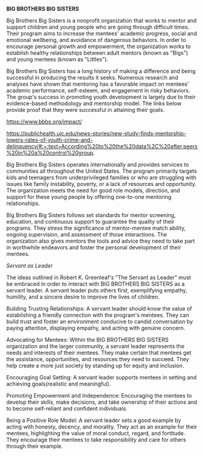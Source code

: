 **BIG BROTHERS BIG SISTERS**

Big Brothers Big Sisters is a nonprofit organization that works to mentor and support children and young people who are going through difficult times. Their program aims to increase the mentees' academic progress, social and emotional wellbeing, and avoidance of dangerous behaviors. In order to encourage personal growth and empowerment, the organization works to establish healthy relationships between adult mentors (known as "Bigs") and young mentees (known as "Littles"). 

Big Brothers Big Sisters has a long history of making a difference and being successful in producing the results it seeks. Numerous research and analyses have shown that mentoring has a favorable impact on mentees' academic performance, self-esteem, and engagement in risky behaviors. The group's success in promoting youth development is largely due to their evidence-based methodology and mentorship model. The links below provide proof that they were successful in attaining their goals. 

https://www.bbbs.org/impact/ 

https://publichealth.uic.edu/news-stories/new-study-finds-mentorship-lowers-rates-of-youth-crime-and-delinquency/#:~:text=According%20to%20the%20data%2C%20after,peers%20in%20a%20control%20group. 

 

Big Brothers Big Sisters operates internationally and provides services to communities all throughout the United States. The program primarily targets kids and teenagers from underprivileged families or who are struggling with issues like family instability, poverty, or a lack of resources and opportunity. The organization meets the need for good role models, direction, and support for these young people by offering one-to-one mentoring relationships.  

Big Brothers Big Sisters follows set standards for mentor screening, education, and continuous support to guarantee the quality of their programs. They stress the significance of mentor-mentee match ability, ongoing supervision, and assessment of those interactions. The organization also gives mentors the tools and advice they need to take part in worthwhile endeavors and foster the personal development of their mentees. 

 *Servant as Leader*

 The ideas outlined in Robert K. Greenleaf's "The Servant as Leader" must be embraced in order to interact with BIG BROTHERS BIG SISTERS as a servant leader. A servant leader puts others first, exemplifying empathy, humility, and a sincere desire to improve the lives of children.

Building Trusting Relationships: A servant leader should know the value of establishing a friendly connection with the program's mentees. They can build trust and foster an environment conducive to candid conversation by paying attention, displaying empathy, and acting with genuine concern.
 
Advocating for Mentees: Within the BIG BROTHERS BIG SISTERS organization and the larger community, a servant leader represents the needs and interests of their mentees. They make certain that mentees get the assistance, opportunities, and resources they need to succeed. They help create a more just society by standing up for equity and inclusion.

Encouraging Goal Setting: A servant leader supports mentees in setting and achieving goals(realistic and meaningful).

Promoting Empowerment and Independence: Encouraging the mentees to develop their skills, make decisions, and take ownership of their actions and to become self-reliant and confident individuals.

Being a Positive Role Model: A servant leader sets a good example by acting with honesty, decency, and morality. They act as an example for their mentees, highlighting the value of moral conduct, regard, and fortitude. They encourage their mentees to take responsibility and care for others through their example.

